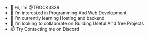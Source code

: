 - 👋 Hi, I’m @TROCK3338
- 👀 I’m interested in Programming And Web Development
- 🌱 I’m currently learning Hosting and backend
- 💞️ I’m looking to collaborate on Building Useful And free Projects
- 📫 Try Contacting me on Discord 

<!---
TROCK3338/TROCK3338 is a ✨ special ✨ repository because its `README.md` (this file) appears on your GitHub profile.
You can click the Preview link to take a look at your changes.
--->
